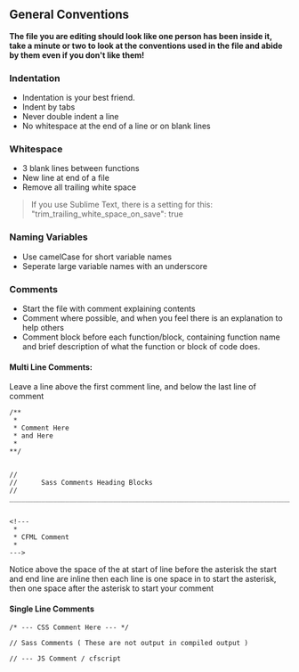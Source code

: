 ## General Conventions

**The file you are editing should look like one person has been inside it, take a minute or two to look at the conventions used in the file and abide by them even if you don't like them!**

### Indentation
 
* Indentation is your best friend.
* Indent by tabs
* Never double indent a line
* No whitespace at the end of a line or on blank lines  

### Whitespace

* 3 blank lines between functions
* New line at end of a file
* Remove all trailing white space
	
>	If you use Sublime Text, there is a setting for this:
>	"trim\_trailing\_white\_space\_on\_save": true

### Naming Variables

* Use camelCase for short variable names
* Seperate large variable names with an underscore


### Comments

* Start the file with comment explaining contents
* Comment where possible, and when you feel there is an explanation to help others
* Comment block before each function/block, containing function name and brief description of what the function or block of code does.
	
#### Multi Line Comments:

Leave a line above the first comment line, and below the last line of comment

	/**
	 *
	 * Comment Here
	 * and Here
	 * 
	**/
	
	
	//
	//		Sass Comments Heading Blocks
	//	___________________________________________________________________________

	
	<!---
	 *
 	 * CFML Comment
	 *
	--->

Notice above the space of the at start of line before the asterisk the start and end line are inline then each line is one space in to start the asterisk, then one space after the asterisk to start your comment

#### Single Line Comments

	/* --- CSS Comment Here --- */

	// Sass Comments ( These are not output in compiled output )

	// --- JS Comment / cfscript